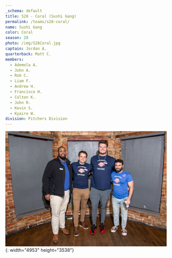 ```yaml
---
_schema: default
title: S28 - Coral (Sushi Gang)
permalink: /teams/s28-coral/
name: Sushi Gang
color: Coral
season: 28
photo: /img/S28Coral.jpg
captain: Jordan A.
quarterback: Matt C.
members:
  - Ademola A.
  - John A.
  - Rob C.
  - Liam F.
  - Andrew H.
  - Francisco H.
  - Colton K.
  - John R.
  - Kevin S.
  - Kyaire W.
division: Pitchers Division
---
```

![](/img/da2-7066.jpg){: width="4953" height="3538"}